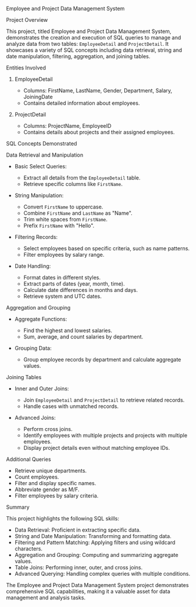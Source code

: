 Employee and Project Data Management System

 Project Overview

This project, titled Employee and Project Data Management System, demonstrates the creation and execution of SQL queries to manage and analyze data from two tables: `EmployeeDetail` and `ProjectDetail`. It showcases a variety of SQL concepts including data retrieval, string and date manipulation, filtering, aggregation, and joining tables.

 Entities Involved

1. EmployeeDetail
   - Columns: FirstName, LastName, Gender, Department, Salary, JoiningDate
   - Contains detailed information about employees.

2. ProjectDetail
   - Columns: ProjectName, EmployeeID
   - Contains details about projects and their assigned employees.

 SQL Concepts Demonstrated

 Data Retrieval and Manipulation

- Basic Select Queries:
  - Extract all details from the `EmployeeDetail` table.
  - Retrieve specific columns like `FirstName`.

- String Manipulation:
  - Convert `FirstName` to uppercase.
  - Combine `FirstName` and `LastName` as "Name".
  - Trim white spaces from `FirstName`.
  - Prefix `FirstName` with "Hello".

- Filtering Records:
  - Select employees based on specific criteria, such as name patterns.
  - Filter employees by salary range.

- Date Handling:
  - Format dates in different styles.
  - Extract parts of dates (year, month, time).
  - Calculate date differences in months and days.
  - Retrieve system and UTC dates.

 Aggregation and Grouping

- Aggregate Functions:
  - Find the highest and lowest salaries.
  - Sum, average, and count salaries by department.

- Grouping Data:
  - Group employee records by department and calculate aggregate values.

 Joining Tables

- Inner and Outer Joins:
  - Join `EmployeeDetail` and `ProjectDetail` to retrieve related records.
  - Handle cases with unmatched records.

- Advanced Joins:
  - Perform cross joins.
  - Identify employees with multiple projects and projects with multiple employees.
  - Display project details even without matching employee IDs.

 Additional Queries

- Retrieve unique departments.
- Count employees.
- Filter and display specific names.
- Abbreviate gender as M/F.
- Filter employees by salary criteria.

 Summary

This project highlights the following SQL skills:

- Data Retrieval: Proficient in extracting specific data.
- String and Date Manipulation: Transforming and formatting data.
- Filtering and Pattern Matching: Applying filters and using wildcard characters.
- Aggregation and Grouping: Computing and summarizing aggregate values.
- Table Joins: Performing inner, outer, and cross joins.
- Advanced Querying: Handling complex queries with multiple conditions.

The Employee and Project Data Management System project demonstrates comprehensive SQL capabilities, making it a valuable asset for data management and analysis tasks.
